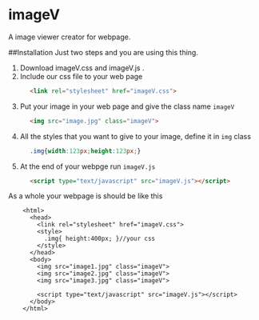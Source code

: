 # imageV
A image viewer creator for webpage.

##Installation
  Just two steps and you are using this thing.
  
  1. Download imageV.css and imageV.js .
  2. Include our css file to your web page <br>
```html
      <link rel="stylesheet" href="imageV.css">
```
  3. Put your image in your web page and give the class name ```imageV```
```html
      <img src="image.jpg" class="imageV">
```
  4. All the styles that you want to give to your image, define it in ```img``` class
```css
      .img{width:123px;height:123px;}
```
  5. At the end of your webpge run ```imageV.js```
```html
      <script type="text/javascript" src="imageV.js"></script>
```

  As a whole your webpage is should be like this
```
    <html>
      <head>
        <link rel="stylesheet" href="imageV.css">
        <style>
          .img{ height:400px; }//your css
        </style>
      </head>
      <body>
        <img src="image1.jpg" class="imageV">
        <img src="image2.jpg" class="imageV">
        <img src="image3.jpg" class="imageV">
        
        <script type="text/javascript" src="imageV.js"></script>
      </body>
    </html>
```
